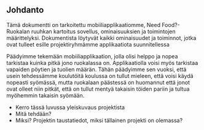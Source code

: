 ## Johdanto

Tämä dokumentti on tarkoitettu mobiiliapplikaatiomme, Need Food?- Ruokalan ruuhkan kartoitus sovellus, ominaisuuksien ja toimintojen määrittelyksi. Dokumentista löytyvät kaikki ominaisuudet ja toiminnot, jotka ovat tulleet esille projektiryhmämme applikaatiota suunnitellessa

Päädyimme tekemään mobiiliapplikaation, jolla olisi helppo ja nopea tarkistaa kuinka pitkä jono ruokalassa on. Applikaatiolla voisi myös tarkistaa vapaiden pöytien ja tuolien määrän. Tähän päädyimme sen vuoksi, että usein tehdessämme koulutöitä koulussa on tullut mieleen, että voisi käydä nopeasti syömässä, mutta ruokalaan päästessä on huomannut että jonot ovat olleet niin pitkät, että on tullut mentyä takaisin töiden pariin ja tultua myöhemmin takaisin syömään.

* Kerro tässä luvussa yleiskuvaus projektista
* Mitä tehdään?
* Miksi? Projektin taustatiedot, miksi tällainen projekti on olemassa?  
